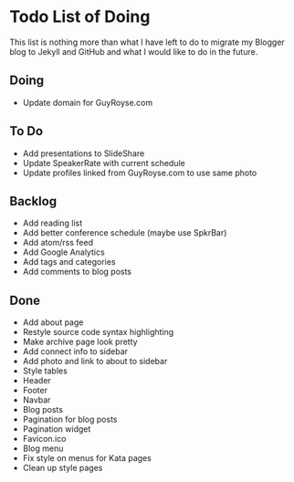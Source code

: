 # Todo List of Doing

This list is nothing more than what I have left to do to migrate my Blogger
blog to Jekyll and GitHub and what I would like to do in the future.

## Doing

  - Update domain for GuyRoyse.com

## To Do

  - Add presentations to SlideShare
  - Update SpeakerRate with current schedule
  - Update profiles linked from GuyRoyse.com to use same photo

## Backlog

  - Add reading list
  - Add better conference schedule (maybe use SpkrBar)
  - Add atom/rss feed
  - Add Google Analytics
  - Add tags and categories
  - Add comments to blog posts

## Done

  - Add about page
  - Restyle source code syntax highlighting
  - Make archive page look pretty
  - Add connect info to sidebar
  - Add photo and link to about to sidebar
  - Style tables
  - Header
  - Footer
  - Navbar
  - Blog posts
  - Pagination for blog posts
  - Pagination widget
  - Favicon.ico
  - Blog menu
  - Fix style on menus for Kata pages
  - Clean up style pages
